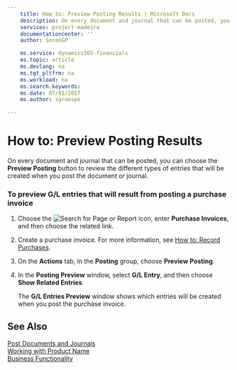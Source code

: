 ```yaml
---
    title: How to: Preview Posting Results | Microsoft Docs
    description: On every document and journal that can be posted, you can choose the **Preview Posting** button to review the different types of entries that will be created when you post the document or journal.
    services: project-madeira
    documentationcenter: ''
    author: SorenGP

    ms.service: dynamics365-financials
    ms.topic: article
    ms.devlang: na
    ms.tgt_pltfrm: na
    ms.workload: na
    ms.search.keywords:
    ms.date: 07/01/2017
    ms.author: sgroespe

---
```

# How to: Preview Posting Results
On every document and journal that can be posted, you can choose the **Preview Posting** button to review the different types of entries that will be created when you post the document or journal.  
  
### To preview G/L entries that will result from posting a purchase invoice  
  
1.  Choose the ![Search for Page or Report](media/ui-search/search_small.png "Search for Page or Report icon") icon, enter **Purchase Invoices**, and then choose the related link.  
  
2.  Create a purchase invoice. For more information, see [How to: Record Purchases](../FullExperience/how-to-record-purchases.md).  
  
3.  On the **Actions** tab, in the **Posting** group, choose **Preview Posting**.  
  
4.  In the **Posting Preview** window, select **G/L Entry**, and then choose **Show Related Entries**.  
  
     The **G/L Entries Preview** window shows which entries will be created when you post the purchase invoice.  
  
## See Also  
 [Post Documents and Journals](../FullExperience/post-documents-and-journals.md)   
 [Working with Product Name](../FullExperience/working-with-$-p_1-product-name-$-.md)   
 [Business Functionality](../FullExperience/Business%20Functionality.md)